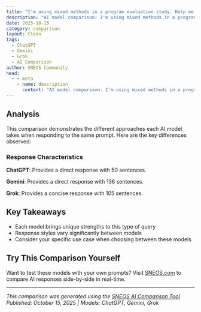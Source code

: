 ```yaml
---
title: "I'm using mixed methods in a program evaluation study. Help me: 1) Use quantitative measures for outcomes and effectiveness"
description: "AI model comparison: I'm using mixed methods in a program evaluation study. Help me: 1) Use quantitative measures for out..."
date: 2025-10-15
category: comparison
layout: Clean
tags:
  - ChatGPT
  - Gemini
  - Grok
  - AI Comparison
author: SNEOS Community
head:
  - - meta
    - name: description
      content: "AI model comparison: I'm using mixed methods in a program evaluation study. Help me: 1) Use quantitative measures for outcomes and effectiven..."
---
```


<ChatComparison
  title="I'm using mixed methods in a program evaluation study. Help me: 1) Use quantitative measures for outcomes and effectiveness"
  prompt="I'm using mixed methods in a program evaluation study. Help me: 1) Use quantitative measures for outcomes and effectiveness"
  :responses='{"ChatGPT": "In a mixed methods evaluation study, integrating quantitative measures is crucial for assessing outcomes and effectiveness. Here\u2019s how you can implement quantitative measures in your program evaluation study:\n\n### 1. Define Clear Outcomes\n\nStart by identifying the specific outcomes you want to evaluate. These could be related to:\n- Knowledge or skill acquisition\n- Behavior changes\n- Health outcomes\n- Satisfaction or engagement levels\n- Service utilization rates\n- Performance indicators\n\n### 2. Choose Appropriate Quantitative Measures\n\nHere are several types of quantitative measures you can use:\n\n#### a. Surveys and Questionnaires\n- **Pre- and Post-Tests:** Assess participants\u0027 knowledge or skills before and after the program.\n- **Likert Scales:** Measure attitudes or satisfaction levels (e.g., 1-5 scale) on various aspects of the program.\n- **Multiple-Choice Questions:** Evaluate knowledge retention or understanding of the material.\n\n#### b. Standardized Instruments\n- Use validated scales (e.g., patient health questionnaires, educational assessments) that are relevant to your outcomes.\n\n#### c. Administrative Data\n- Collect data from existing records (e.g., health outcomes from medical records, academic performance from school records) to assess program effectiveness.\n\n#### d. Behavioral Measures\n- Track changes in behavior through observational checklists or reporting forms (e.g., attendance rates, participation rates).\n\n### 3. Data Collection Procedures\n\n- **Sampling Method:** Decide on a sampling method (random sampling, convenience sampling) to ensure the data collected is representative.\n- **Data Collection Tools:** Utilize electronic survey platforms, paper surveys, or mobile apps to collect data.\n- **Timing:** Consider when to collect data (e.g., immediately after the program, long-term follow-up) for comprehensive evaluation.\n\n### 4. Data Analysis Techniques\n\nChoose appropriate statistical methods to analyze your quantitative data:\n- **Descriptive Statistics:** Mean, median, mode, standard deviation to describe your data.\n- **Inferential Statistics:** \n  - T-tests or ANOVA to compare means across groups.\n  - Chi-square tests to examine relationships between categorical variables.\n  - Regression analysis to identify predictors of outcomes.\n  \n### 5. Interpret and Report Results\n\n- **Effect Size:** Calculate effect sizes to determine the magnitude of the program\u2019s impact.\n- **Confidence Intervals:** Provide confidence intervals to give a range of expected outcomes.\n- **Statistical Significance:** Report the p-values to show the significance of your findings.\n\n### Example Framework for Quantitative Measures\n\n1. **Outcome Goal**: Improve participants\u0027 knowledge about health management.\n2. **Quantitative Measure**:\n   - Develop a knowledge assessment with 20 questions administered as a pre-test and post-test.\n   - Use a Likert scale survey to measure satisfaction with the program on aspects like content relevance, delivery, and engagement.\n3. **Data Collection**:\n   - Administer the assessment and surveys to participants before the program starts and immediately after it ends.\n4. **Data Analysis**:\n   - Conduct paired t-tests to compare pre- and post-test scores.\n   - Use descriptive statistics to summarize survey responses and inferential statistics to assess differences based on demographics.\n\n### Conclusion\n\nIntegrating quantitative measures in your mixed methods evaluation allows for a comprehensive analysis of your program\u2019s impact. By defining measurable outcomes, choosing appropriate instruments, and employing robust data analysis techniques, you\u0027ll gain valuable insights into the effectiveness of your program. Make sure to complement the quantitative data with qualitative insights for a richer understanding of the program\u0027s context and impact.", "Gemini": "Excellent! Using quantitative measures for outcomes and effectiveness is a cornerstone of robust program evaluation, especially in a mixed methods design where it will be triangulated with qualitative data.\n\nLet\u0027s break down how to approach this:\n\n---\n\n### Understanding Outcomes vs. Effectiveness\n\nBefore diving into specific measures, it\u0027s helpful to clarify the distinction:\n\n*   **Outcomes:** These are the *changes* that occur in individuals, groups, or systems as a direct or indirect result of the program. They answer the question: \u0022What happened to participants or the community because of the program?\u0022 Outcomes can be short-term (e.g., increased knowledge), intermediate (e.g., changed behavior), or long-term (e.g., improved health status).\n*   **Effectiveness:** This refers to the degree to which a program achieves its intended goals and produces the desired outcomes. It answers the question: \u0022Did the program work as intended, and did it achieve its objectives?\u0022 Effectiveness often involves looking at outcomes in relation to the program\u0027s stated goals, target population, and sometimes cost.\n\n---\n\n### Quantitative Measures for OUTCOMES\n\nTo measure outcomes quantitatively, you\u0027ll typically focus on changes in variables among your target population.\n\n**1. Knowledge \u0026 Understanding**\n*   **Measures:**\n    *   **Pre/Post Test Scores:** Administering a standardized test or a program-specific quiz before and after the intervention.\n    *   **Knowledge-based Survey Questions:** Using Likert scales or multiple-choice questions to assess self-reported knowledge or understanding.\n*   **Data Sources:** Program-developed quizzes, standardized knowledge assessments, participant surveys.\n*   **Example:** A financial literacy program could measure the increase in participants\u0027 scores on a quiz about budgeting principles.\n\n**2. Attitudes, Beliefs \u0026 Perceptions**\n*   **Measures:**\n    *   **Attitude Scales:** Using Likert-type scales (e.g., \u0022strongly agree\u0022 to \u0022strongly disagree\u0022) on surveys to gauge changes in attitudes towards a specific topic, behavior, or group.\n    *   **Self-Efficacy Scales:** Measuring confidence in performing certain actions or achieving goals.\n*   **Data Sources:** Pre/post participant surveys, standardized attitude scales (e.g., General Self-Efficacy Scale).\n*   **Example:** A diversity training program could measure changes in participants\u0027 agreement with statements about the value of diversity or their comfort interacting with different groups.\n\n**3. Behaviors \u0026 Practices**\n*   **Measures:**\n    *   **Self-Reported Behavior Frequency:** Surveys asking how often participants engage in specific behaviors (e.g., \u0022How many times last week did you exercise for 30 minutes?\u0022).\n    *   **Observed Behavior (if ethical \u0026 feasible):** Checklists completed by trained observers (e.g., adherence to safety protocols in a workplace, participation in community activities).\n    *   **Administrative/Record Data:** Tracking actual behaviors through existing records (e.g., attendance rates, medication adherence from pharmacy records, recycling rates, use of a new service).\n*   **Data Sources:** Participant surveys, observational checklists, program attendance logs, organizational records, government databases.\n*   **Example:** A health promotion program might track the number of participants who report eating five servings of fruits/vegetables daily, or a parenting program might track observed positive parent-child interactions.\n\n**4. Skills \u0026 Abilities**\n*   **Measures:**\n    *   **Skill Assessments/Performance Tests:** Evaluating participants\u0027 ability to perform a task (e.g., coding test, public speaking rubric, simulated task completion).\n    *   **Certifications:** Number of participants achieving a specific certification.\n*   **Data Sources:** Program-administered skill tests, standardized performance evaluations, external certification records.\n*   **Example:** A job training program could measure the pass rate on a specific certification exam or a score on a simulated job interview.\n\n**5. Health \u0026 Well-being Indicators**\n*   **Measures:**\n    *   **Clinical Data:** Blood pressure, BMI, A1C levels, cholesterol, symptom severity scores (e.g., PHQ-9 for depression, GAD-7 for anxiety).\n    *   **Quality of Life Scales:** Standardized instruments measuring perceived quality of life (e.g., SF-36).\n    *   **Self-Reported Health Status:** Surveys asking about perceived health, sleep quality, pain levels.\n*   **Data Sources:** Medical records (with consent), health assessments, participant surveys, standardized health inventories.\n*   **Example:** A chronic disease management program could track changes in participants\u0027 average blood pressure or reported pain levels.\n\n**6. Social \u0026 Economic Indicators**\n*   **Measures:**\n    *   **Employment Rates/Income Levels:** Number of participants employed, changes in income, job retention.\n    *   **Housing Stability:** Reduction in homelessness, obtaining stable housing.\n    *   **Educational Attainment:** Graduation rates, completion of further education.\n    *   **Social Capital/Support:** Scores on social support scales, frequency of social interaction.\n*   **Data Sources:** Participant surveys, administrative records (e.g., unemployment offices, school records), follow-up interviews (quantified).\n*   **Example:** A workforce development program could track the percentage of participants who secure employment within three months of program completion.\n\n---\n\n### Quantitative Measures for EFFECTIVENESS\n\nTo measure effectiveness, you often synthesize outcome data and add broader program-level metrics.\n\n**1. Achievement of Program Goals**\n*   **Measures:**\n    *   **Percentage of Target Achieved:** Comparing actual outcomes against predetermined program targets (e.g., \u002280% of participants will increase their knowledge by 20%\u0022).\n    *   **Overall Outcome Improvement:** Aggregate change scores for key outcomes across the participant group.\n*   **Data Sources:** Outcome data (as above), program logic model/goals.\n*   **Example:** If the goal was to reduce substance use by 30%, compare the pre/post reduction in substance use to that target.\n\n**2. Reach \u0026 Coverage**\n*   **Measures:**\n    *   **Number of Participants Served:** Total individuals, families, or organizations reached.\n    *   **Demographic Representation:** Comparing the demographics of participants to the target population to assess equitable reach.\n    *   **Participation Rate:** Percentage of eligible individuals who enrolled/participated.\n*   **Data Sources:** Program enrollment forms, participant demographic data, community census data.\n*   **Example:** A youth mentorship program could track the number of youth served and compare their demographics to the local youth population.\n\n**3. Fidelity \u0026 Implementation Quality**\n*   **Measures:**\n    *   **Adherence to Protocol:** Percentage of program activities or components delivered as intended (e.g., number of sessions attended, completion of homework assignments).\n    *   **Staff Training Completion:** Percentage of staff completing required training.\n    *   **Dosage:** Average number of hours, sessions, or contacts participants received.\n*   **Data Sources:** Program logs, staff records, observation checklists (quantified), participant attendance records.\n*   **Example:** A curriculum-based program could track the percentage of lessons delivered by instructors or the average attendance rate of participants per session.\n\n**4. Efficiency \u0026 Cost-Effectiveness**\n*   **Measures:**\n    *   **Cost per Participant:** Total program cost divided by the number of participants.\n    *   **Cost per Outcome Achieved:** Total program cost divided by the number of units of outcome (e.g., cost per point of knowledge gain, cost per successful job placement).\n    *   **Return on Investment (ROI):** Comparing the monetary value of outcomes to program costs (more complex, often requires long-term data).\n*   **Data Sources:** Program financial records, outcome data.\n*   **Example:** A job training program might calculate the cost per participant who secured employment.\n\n**5. Comparison Group Data (for attributing effectiveness)**\n*   **Measures:**\n    *   **Statistical Difference in Outcomes:** Comparing key outcome measures between program participants and a control/comparison group (e.g., t-tests, ANOVA, regression analysis).\n*   **Data Sources:** Outcome data collected from both intervention and non-intervention groups.\n*   **Example:** A literacy program might compare the reading level gains of students who participated in the program versus similar students who did not. This is the strongest way to demonstrate that the *program* caused the change.\n\n---\n\n### Key Considerations for Designing Your Quantitative Measurement Strategy:\n\n1.  **Start with Your Logic Model/Theory of Change:** This is crucial. What are your program\u0027s inputs, activities, outputs, and intended short-term, intermediate, and long-term outcomes? Each box in your logic model should ideally have corresponding quantitative measures.\n2.  **Baseline Data:** For most outcome measures, you *must* collect data *before* the intervention begins (pre-test) to show change. Without it, you can only describe status, not improvement or decline.\n3.  **Reliability \u0026 Validity:** Choose measures that are reliable (consistent) and valid (measure what they intend to measure). Whenever possible, use established, peer-reviewed instruments.\n4.  **Feasibility:** Can you realistically collect this data given your resources (time, budget, staff, access to participants)?\n5.  **Ethical Considerations:** Ensure informed consent, protect participant privacy, and minimize burden on participants.\n6.  **Data Collection Methods:** How will you collect the data? (e.g., online surveys, paper surveys, administrative data extraction, direct observation, clinical assessments).\n7.  **Timing:** When will you collect data? (e.g., pre-intervention, immediately post-intervention, 3-month follow-up, 6-month follow-up).\n8.  **Data Analysis Plan:** How will you analyze the data? (e.g., descriptive statistics, inferential statistics like t-tests, ANOVA, regression, chi-square).\n\nBy carefully selecting and implementing these quantitative measures, you\u0027ll build a strong evidence base for your program\u0027s outcomes and effectiveness, which will then be enriched and explained by your qualitative findings in your mixed methods evaluation.", "Grok": "### Understanding Quantitative Measures in Mixed Methods Program Evaluation\n\nIn mixed methods research for program evaluation, quantitative measures focus on numerical data to assess outcomes (e.g., what changes occurred) and effectiveness (e.g., how well the program achieved its goals). These complement qualitative insights by providing objective, scalable evidence. Below, I\u0027ll outline how to select, implement, and analyze them step by step, drawing from standard evaluation frameworks like those from the CDC or logic models (inputs \u2192 activities \u2192 outputs \u2192 outcomes \u2192 impacts).\n\n#### 1. Defining Outcomes and Effectiveness\n- **Outcomes**: These are the immediate or longer-term results of the program, such as changes in participant knowledge, behavior, or status (e.g., reduced smoking rates in a health program).\n- **Effectiveness**: Measured by comparing outcomes against benchmarks, like whether the program met predefined goals (e.g., 80% participant satisfaction) or through causal inference (e.g., did the program cause the observed changes?).\n- Tip: Align measures with your program\u0027s logic model to ensure relevance. Use SMART criteria (Specific, Measurable, Achievable, Relevant, Time-bound) for indicators.\n\n#### 2. Selecting Quantitative Measures\nChoose measures based on your program\u0027s objectives. Common types include:\n\n- **Surveys and Scales**:\n  - Pre/post-tests: Measure changes in variables like attitudes or skills (e.g., Likert-scale surveys on knowledge gain, scored 1-5).\n  - Example: In an education program, use standardized tests to quantify learning outcomes (e.g., average score increase from 65% to 85%).\n\n- **Performance Metrics**:\n  - Rates and Percentages: Track outputs like attendance rates (e.g., 90% program completion) or outcomes like employment rates post-intervention (e.g., 25% increase in job placements).\n  - Efficiency Ratios: Effectiveness indicators, such as cost per outcome (e.g., $500 per participant who achieves a health goal).\n\n- **Statistical Comparisons**:\n  - Control/Comparison Groups: Use randomized controlled trials (RCTs) or quasi-experimental designs to compare treated vs. untreated groups, calculating effect sizes (e.g., Cohen\u0027s d for magnitude of change).\n  - Time-Series Data: Monitor trends over time (e.g., monthly sales data in a business training program to assess sustained effectiveness).\n\n- **Validated Instruments**:\n  - Borrow from established tools, like the SF-36 for health outcomes or Net Promoter Score (NPS) for satisfaction. Ensure reliability (e.g., Cronbach\u0027s alpha \u003E 0.7) and validity.\n\nData Sources: Administrative records, electronic surveys (e.g., via Qualtrics), or big data (e.g., app usage logs).\n\n#### 3. Implementing Quantitative Measures\n- **Sampling**: Aim for representative samples (e.g., stratified random sampling for generalizability). Calculate power analysis to ensure sufficient sample size (e.g., n=100 per group for detecting a medium effect at 80% power, using tools like G*Power).\n- **Data Collection**: Standardize timing (e.g., baseline, midline, endline) to capture outcomes. Use digital tools for accuracy and reduce bias.\n- **Ethical Considerations**: Obtain IRB approval, ensure informed consent, and anonymize data. Address confounding variables (e.g., via regression to control for age or income).\n\n#### 4. Analyzing for Outcomes and Effectiveness\n- **Descriptive Statistics**: Summarize data (e.g., means, medians, standard deviations) to describe outcomes (e.g., \u0022Program participants showed a 15% average improvement in test scores\u0022).\n- **Inferential Statistics**:\n  - Tests for Change: Paired t-tests for pre/post differences; ANOVA for multiple groups.\n  - Effectiveness Assessment: Regression models (e.g., linear regression to predict outcomes from program exposure) or difference-in-differences for causal impact.\n  - Example: If evaluating a mental health program, use logistic regression to estimate odds ratios (e.g., OR=2.5 means participants are 2.5x more likely to report reduced symptoms).\n- **Software Tools**: Use SPSS, R, or Stata for analysis. Visualize with charts (e.g., bar graphs for group comparisons) to integrate with qualitative findings in mixed methods triangulation.\n\n#### 5. Integrating with Mixed Methods\nQuantitative data provides the \u0022what\u0022 and \u0022how much,\u0022 while qualitative (e.g., interviews) explains the \u0022why.\u0022 For instance, if quant data shows low effectiveness (e.g., only 40% behavior change), qual data might reveal barriers like access issues. Report jointly (e.g., in a convergent design) to strengthen validity.\n\n#### Potential Challenges and Tips\n- **Bias and Limitations**: Watch for selection bias or attrition; use intention-to-treat analysis.\n- **Resources**: Consult \u0022Program Evaluation: Methods and Case Studies\u0022 by Fitzpatrick et al. for examples, or CDC\u0027s Framework for Program Evaluation.\n- If your study is specific (e.g., health vs. education), share more details for tailored advice.\n\nThis approach ensures rigorous, evidence-based evaluation. If you need help with qualitative integration or examples from your field, let me know!"}' published-date="{DateTime.UtcNow:HH:mm}"
/>

## Analysis

This comparison demonstrates the different approaches each AI model takes when responding to the same prompt. Here are the key differences observed:

### Response Characteristics

**ChatGPT**: Provides a direct response with 50 sentences. 

**Gemini**: Provides a direct response with 136 sentences. 

**Grok**: Provides a concise response with 105 sentences. 

## Key Takeaways

- Each model brings unique strengths to this type of query
- Response styles vary significantly between models
- Consider your specific use case when choosing between these models

## Try This Comparison Yourself

Want to test these models with your own prompts? Visit [SNEOS.com](https://sneos.com) to compare AI responses side-by-side in real-time.

---

*This comparison was generated using the [SNEOS AI Comparison Tool](https://sneos.com)*
*Published: October 15, 2025 | Models: ChatGPT, Gemini, Grok*
